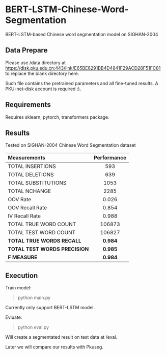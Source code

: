 # BERT-LSTM-Chinese-Word-Segmentation
BERT-LSTM-based Chinese word segmentation model on SIGHAN-2004

## Data Prepare
Please use /data directory at https://disk.pku.edu.cn:443/link/E65BE6291BB4D4841F29ACD28F51FC81 to replace the blank directory here.

Such file contains the pretrained parameters and all fine-tuned results. A PKU-net-disk account is required :).

## Requirements
Requires sklearn, pytorch, transformers package.

## Results
Tested on SIGHAN-2004 Chinese Word Segmentation dataset

|Measurements|Performance|
|:--------------|:----------:|
|TOTAL INSERTIONS|593|
|TOTAL DELETIONS|639|
|TOTAL SUBSTITUTIONS|1053|
|TOTAL NCHANGE|2285|
|OOV Rate|0.026|
|OOV Recall Rate|0.854|
|IV Recall Rate|0.988|
|TOTAL TRUE WORD COUNT|	106873|
|TOTAL TEST WORD COUNT|106827|
|**TOTAL TRUE WORDS RECALL**|**0.984**|
|**TOTAL TEST WORDS PRECISION**|**0.985**|
|**F MEASURE**|**0.984**|

## Execution
Train model:
> python main.py

Currently only support BERT-LSTM model.

Evluate:
> python eval.py

Will create a segmentated result on test data at /eval.

Later we will compare our results with Pkuseg.
